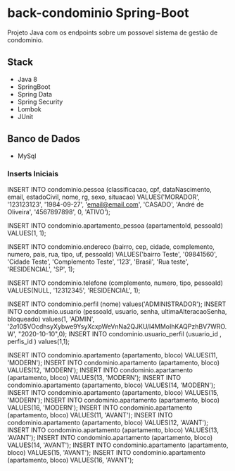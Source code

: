 # back-condominio Spring-Boot
Projeto Java com os endpoints sobre um possovel sistema de gestão de condominio.

## Stack
* Java 8
* SpringBoot
* Spring Data
* Spring Security
* Lombok
* JUnit

## Banco de Dados
* MySql

### Inserts Iniciais

INSERT INTO condominio.pessoa
(classificacao, cpf, dataNascimento, email, estadoCivil, nome, rg, sexo, situacao)
VALUES('MORADOR', '123123123', '1984-09-27', 'email@email.com', 'CASADO', 'André de Oliveira', '4567897898', 0, 'ATIVO');

INSERT INTO condominio.apartamento_pessoa
(apartamentoId, pessoaId)
VALUES(1, 1);

INSERT INTO condominio.endereco
(bairro, cep, cidade, complemento, numero, pais, rua, tipo, uf, pessoaId)
VALUES('bairro Teste', '09841560', 'Cidade Teste', 'Complemento Teste', '123', 'Brasil', 'Rua teste', 'RESIDENCIAL', 'SP', 1);

INSERT INTO condominio.telefone
(complemento, numero, tipo, pessoaId)
VALUES(NULL, '12312345', 'RESIDENCIAL', 1);


INSERT INTO condominio.perfil  (nome) values('ADMINISTRADOR');
INSERT INTO condominio.usuario (pessoaId, usuario, senha, ultimaAlteracaoSenha, bloqueado) values(1, 'ADMIN', '$2a$10$VOcdhsyXybwe9YsyXcxpWeVnNa2QJKU/l4MMoIhKAQPzhBV7WRO.W', "2020-10-10",0);
INSERT INTO condominio.usuario_perfil (usuario_id , perfis_id ) values(1,1);

INSERT INTO condominio.apartamento (apartamento, bloco) VALUES(11, 'MODERN');
INSERT INTO condominio.apartamento (apartamento, bloco) VALUES(12, 'MODERN');
INSERT INTO condominio.apartamento (apartamento, bloco) VALUES(13, 'MODERN');
INSERT INTO condominio.apartamento (apartamento, bloco) VALUES(14, 'MODERN');
INSERT INTO condominio.apartamento (apartamento, bloco) VALUES(15, 'MODERN');
INSERT INTO condominio.apartamento (apartamento, bloco) VALUES(16, 'MODERN');
INSERT INTO condominio.apartamento (apartamento, bloco) VALUES(11, 'AVANT');
INSERT INTO condominio.apartamento (apartamento, bloco) VALUES(12, 'AVANT');
INSERT INTO condominio.apartamento (apartamento, bloco) VALUES(13, 'AVANT');
INSERT INTO condominio.apartamento (apartamento, bloco) VALUES(14, 'AVANT');
INSERT INTO condominio.apartamento (apartamento, bloco) VALUES(15, 'AVANT');
INSERT INTO condominio.apartamento (apartamento, bloco) VALUES(16, 'AVANT');
